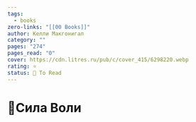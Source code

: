 ```yaml
---
tags:
  - books
zero-links: "[[00 Books]]"
author: Келли Макгонигал
category: ""
pages: "274"
pages_read: "0"
cover: https://cdn.litres.ru/pub/c/cover_415/6298220.webp
rating: ⭐
status: 📌 To Read
---
```

# 📔Сила Воли